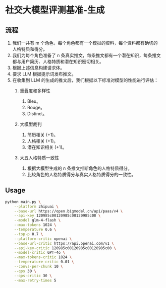 # 社交大模型评测基准-生成
## 流程
1. 我们一共有 m 个角色，每个角色都有一个模拟的资料，每个资料都有确切的人格特质和得分。
2. 我们为每个角色准备了 n 条真实推文，每条推文都有一个潜在知识，每条推文都与用户简历、人格特质和潜在知识密切相关。
3. 根据上述信息构建请求体。
4. 要求 LLM 根据提示词发布推文。
5. 在收集到 LLM 的生成的推文后，我们根据以下标准对模型的性能进行评估：
    1. 重叠度和多样性
        1. Bleu。
        2. Rouge。
        3. Distinct。
        
    2. 大模型裁判
        1. 简历相关 (+1)。
        2. 人格相关 (+1)。
        3. 潜在知识相关 (+1)。

    3. 大五人格特质一致性
       1. 根据大模型生成的 n 条推文推断角色的人格特质得分。
       2. 比较角色的人格特质得分与真实人格特质得分的一致性。

## Usage
```bash
python main.py \
    --platform zhipuai \
    --base-url https://open.bigmodel.cn/api/paas/v4 \
    --api-key 120985c00120985c00120985c00 \
    --model glm-4-flash \
    --max-tokens 1024 \
    --temperature 0.6 \
    --top-p 0.7 \
    --platform-critic openai \
    --base-url-critic https://api.openai.com/v1 \
    --api-key-critic 120985c00120985c00120985c00 \
    --model-critic GPT-4o \
    --max-tokens-critic 1024 \
    --temperature-critic 0.01 \
    --convs-per-chunk 10 \
    --qps 30 \
    --qps-critic 30 \
    --max-retry-times 5
```
